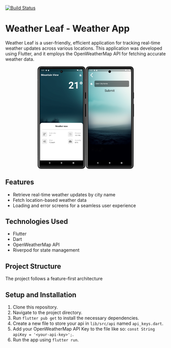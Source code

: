 <a href="https://github.com/Ayman-tron/weatherLeaf/actions"><img src="https://github.com/Ayman-tron/weatherLeaf/workflows/Run Tests/badge.svg" alt="Build Status"></a>

# Weather Leaf - Weather App

Weather Leaf is a user-friendly, efficient application for tracking real-time weather updates across various locations.
This application was developed using Flutter, and it employs the OpenWeatherMap API for fetching accurate weather data.

<div style="display: flex; justify-content: center;">
  <img src="assets/images/home_screen.png" alt="Home Screen" style="max-width: 30%; height: auto;">
  <img src="assets/images/city_screen.png" alt="City Screen" style="max-width: 30%; height: auto;">
</div>

## Features

- Retrieve real-time weather updates by city name
- Fetch location-based weather data
- Loading and error screens for a seamless user experience

## Technologies Used

- Flutter
- Dart
- OpenWeatherMap API
- Riverpod for state management

## Project Structure

The project follows a feature-first architecture

## Setup and Installation

1. Clone this repository.
2. Navigate to the project directory.
3. Run `flutter pub get` to install the necessary dependencies.
4. Create a new file to store your api in `lib/src/api` named `api_keys.dart`.
5. Add your OpenWeatherMap API Key to the file like so: `const String apiKey = '<your-api-key>';`.
6. Run the app using `flutter run`.
